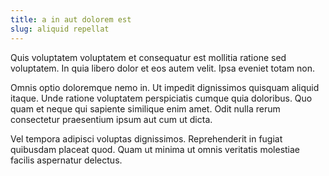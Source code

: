 ```yaml
---
title: a in aut dolorem est
slug: aliquid repellat
---
```


Quis voluptatem voluptatem et consequatur est mollitia ratione sed voluptatem. In quia libero dolor et eos autem velit. Ipsa eveniet totam non.

Omnis optio doloremque nemo in. Ut impedit dignissimos quisquam aliquid itaque. Unde ratione voluptatem perspiciatis cumque quia doloribus. Quo quam et neque qui sapiente similique enim amet. Odit nulla rerum consectetur praesentium ipsum aut cum ut dicta.

Vel tempora adipisci voluptas dignissimos. Reprehenderit in fugiat quibusdam placeat quod. Quam ut minima ut omnis veritatis molestiae facilis aspernatur delectus.
